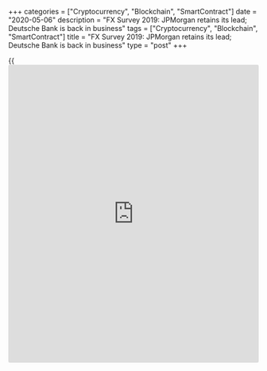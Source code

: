 +++
categories = ["Cryptocurrency", "Blockchain", "SmartContract"]
date = "2020-05-06"
description = "FX Survey 2019: JPMorgan retains its lead; Deutsche Bank is back in business"
tags = ["Cryptocurrency", "Blockchain", "SmartContract"]
title = "FX Survey 2019: JPMorgan retains its lead; Deutsche Bank is back in business"
type = "post"
+++

{{<iframe id="large-banner" src="https://www.bounty.group/#slide=2.0" width="100%" height="600" scrolling="no" style="border: 0px solid rgb(216, 221, 230); border-radius: 3px;">}}



[ ![][1] ][2]

  * [Subscribe][3]
  * [Free Trial][4]
  * [ Login ][5]

All sections Search

[][6] Search Search Euromoney  Search

  * [Markets][7]
    * [Banking][8]
    * [Forex][9]
    * [Regulation][10]
    * [Capital Markets][11]
    * [Transaction Services][12]
    * [Emerging Markets][13]
      * [Asia and Asiamoney][14]
      * [Euromoney Country Risk][15]
      * [Central and Eastern Europe][16]
      * [Latin America][17]
      * [Middle East and Africa][18]
    * [Private Banking][19]
    * [Fintech][20]
    * [Responsible Finance][21]
  * [News and Opinion][22]
    * [News][23]
    * [Opinion][24]
  * [The Big Stories][25]
    * [50th Anniversary Special][26]
    * [The Euromoney 25: Class of 2019][27]
    * [Features][28]
    * [Trending][29]
  * [Research and Awards][30]
    * [Research][31]
    * [Surveys & Awards][32]
      * [Awards For Excellence][33]
      * [Euromoney Belt and Road Index][34]
  * [Learning][35]
    * [About][36]
    * [Blockchain Explained][37]
      * [How [blockchain](https://www.letsplayfx.com/blog/trade-forex-with-bitcoin/) data is stored and secured][38]
      * [How transactions get into the [blockchain](https://www.letsplayfx.com/blog/trade-forex-with-bitcoin/)][39]
      * [The difference between [blockchain](https://www.letsplayfx.com/blog/trade-forex-with-bitcoin/) and Bitcoin][40]
      * [The rise of private [blockchain](https://www.letsplayfx.com/blog/trade-forex-with-bitcoin/)s][41]
      * [The risks with public [blockchain](https://www.letsplayfx.com/blog/trade-forex-with-bitcoin/)s][42]
      * [Understanding Libra][43]
      * [What is Blockchain?][44]
    * [Contact us][45]
    * [Course Evaluation][46]
    * [Inhouse][47]
    * [Our Approach][48]
    * [Our Expertise][49]
      * [Banking & Finance][50]
        * [Audit, Accounting & Finance][51]
        * [Aviation & Shipping Finance][52]
        * [Capital Markets & Derivatives][53]
        * [Corporate Finance][54]
        * [Credit & Corporate Banking][55]
        * [Financial Risk Management][56]
        * [FinTech][57]
        * [Governance, Risk & Compliance (GRC)][58]
        * [Investment & Asset Management][59]
        * [Islamic Finance][60]
        * [Private Banking][61]
        * [Project & Infrastructure Finance][62]
        * [Real Estate Finance][63]
        * [SME & Retail Banking][64]
        * [Trade Finance][65]
        * [Transaction Banking][66]
        * [Treasury & ALM][67]
      * [Energy, Metals & Legal][68]
        * [Energy Training][69]
        * [Legal][70]
        * [London Metal Exchange Training][71]
      * [Professional Development][72]
        * [C-Suite & Board Education][73]
        * [Leadership & Management Development][74]
        * [Relationship Management][75]
    * [Course Search][76]
    * [Sitemap Financial][77]
    * [Sitemap Other][78]
    * [Social Learning][79]
    * [Virtual Learning][80]

We use [Cookies][81]. If you're happy with cookies, continue browsing.

Get access to all our content - **[subscribe today][3]** | **[30 day
free trial][4]**

[Surveys & Awards][32] [Foreign Exchange Survey][82]

View previous results:

## Year:

  * [2019][83]
  * [2018][84]
  * [2017][85]
  * [2016][86]
  * [2015][87]
  * [2014][88]
  * [2014][89]
  * [2013][90]
  * [2012][91]
  * [2011][92]
  * [2010][93]
  * [2009][94]
  * [2008][95]
  * [2007][96]
  * [2006][97]
  * [2005][98]
  * [2004][99]
  * [2003][100]
  * [2002][101]
  * [2001][102]
  * [2000][103]
  * [1999][104]
  * [1998][105]
  * [1997][106]
  * [1996][107]

#  FX Survey 2019: JPMorgan retains its lead; Deutsche Bank is back in
business

By:  Published on:  Tuesday, June 11, 2019

This year's Euromoney FX survey results show up some important multi-
year trends. The main lesson? Foreign exchange is more competitive than
ever.

  * [More data][108]

Subscribers can view this article. Please [log in][109] or see below to
[Subscribe][110]  
_Logged in and seeing this message? Your access may have lapsed. Visit
'[My account][111]' for information._

## SUBSCRIBE FOR FULL SURVEY & AWARD ACCESS

  * Access to all our survey and award results
  * Your print copy of Euromoney magazine delivered monthly
  * Long reads, interviews, comment and in-depth analysis
  * Unlimited access to Euromoney.com

**This article is available to subscribers only.**

Euromoney's surveys and awards reveal how you and your competitors are
rated by the industry, and highlight institutions that are best placed
to handle your business. Results are available to subscribers.

[Sign Up For Immediate Access][110]

##  [Foreign Exchange Survey][82]

  * [2019 FX Survey results][112]
  * [Methodology][113]
  * [2019 press release][114]
  * [Results analysis from Euromoney Data][115]
  * [Related editorial][116]
  * [Bespoke data [options](https://www.fixpro.org/post/options-liquidity/)][108]
  * [Participate in the next survey][117]

##  More information

  * [Detailed results and analysis][108]
  * [Request reprints/PDFs][118]
  * [Request logo][119]
  * [Survey/Data confidentiality document][120]
  * [Schedule][121]
  * [Survey process or [policy](https://www.fintechee.com/policy/) queries][122]

##  ![][123]

### About Us

  * [About us][124]
  * [Contact us][125]
  * [Modern Slavery Act Transparency Statement][126]
  * [Email sign up][127]
  * [Marketing / advertising services][128]
  * [Detailed results and analysis][108]
  * [Financial training][50]
  * [Sitemap][129]

### Magazine

  * [View issues][130]
  * [Forward features][131]
  * [Sponsored content][132]
  * [Subscribe][133]

  * [ Follow us on Facebook ][134]
  * [ Follow us on Twitter ][135]
  * [ Follow us on LinkedIn ][136]
  * [ Follow us with RSS ][137]

The material on this site is for financial institutions, professional
[investor](https://www.fintechee.com/tutorial-for-forex-trading/investor-mode/)s and their professional advisers. It is for information only.
Please read our [Terms & Conditions][138], [Privacy Policy][139] and
[Cookies][81] before using this site.

All material subject to strictly enforced copyright laws. (C) 2020
Euromoney Institutional Investor PLC.

   1. www.euromoneycdn.com/~/media/97C27548AD4C4B34A371726DBF7421B9.svg
   2. /
   3. myaccount.euromoney.com/subscribe?productid=8811
   4. /Free-Trial
   5. /Login
   6.  (close)
   7. /markets
   8. /markets/banking
   9. /markets/forex
   10. /markets/[regulation](https://www.playgroundfx.com/blog/forex-broker-regulation/)
   11. /markets/capital-markets
   12. /markets/transaction-services
   13. /markets/emerging-markets
   14. /markets/emerging-markets/asia
   15. /markets/emerging-markets/euromoney-country-risk
   16. /markets/emerging-markets/central-and-eastern-europe
   17. /markets/emerging-markets/latin-america
   18. /markets/emerging-markets/middle-east-and-africa
   19. /markets/private-banking
   20. /markets/fintech
   21. /markets/corporate-social-responsibility
   22. /[news](https://www.letsplayfx.com/blog/forex-news-website/)-and-opinion
   23. /[news](https://www.letsplayfx.com/blog/forex-news-website/)-and-opinion/[news](https://www.letsplayfx.com/blog/forex-news-website/)
   24. /[news](https://www.letsplayfx.com/blog/forex-news-website/)-and-opinion/opinion
   25. /the-big-stories
   26. /the-big-stories/50th-anniversary-special
   27. /the-big-stories/the-euromoney-25-class-of-2019
   28. /the-big-stories/features
   29. /the-big-stories/trending
   30. /research-and-awards
   31. /research-and-awards/research
   32. /research-and-awards/surveys-and-awards
   33. /research-and-awards/surveys-and-awards/awards-for-excellence
   34. /research-and-awards/surveys-and-awards/euromoney-belt-and-road-index
   35. /learning
   36. /learning/about
   37. /learning/[blockchain](https://www.letsplayfx.com/blog/trade-forex-with-bitcoin/)-explained
   38. /learning/[blockchain](https://www.letsplayfx.com/blog/trade-forex-with-bitcoin/)-explained/how-[blockchain](https://www.letsplayfx.com/blog/trade-forex-with-bitcoin/)-data-is-stored-and-secured
   39. /learning/[blockchain](https://www.letsplayfx.com/blog/trade-forex-with-bitcoin/)-explained/how-transactions-get-into-the-[blockchain](https://www.letsplayfx.com/blog/trade-forex-with-bitcoin/)
   40. /learning/[blockchain](https://www.letsplayfx.com/blog/trade-forex-with-bitcoin/)-explained/the-difference-between-[blockchain](https://www.letsplayfx.com/blog/trade-forex-with-bitcoin/)-and-[bitcoin](https://www.letsplayfx.com/blog/forex-for-bitcoin/)
   41. /learning/[blockchain](https://www.letsplayfx.com/blog/trade-forex-with-bitcoin/)-explained/the-rise-of-private-[blockchain](https://www.letsplayfx.com/blog/trade-forex-with-bitcoin/)s
   42. /learning/[blockchain](https://www.letsplayfx.com/blog/trade-forex-with-bitcoin/)-explained/the-risks-with-public-[blockchain](https://www.letsplayfx.com/blog/trade-forex-with-bitcoin/)s
   43. /learning/[blockchain](https://www.letsplayfx.com/blog/trade-forex-with-bitcoin/)-explained/understanding-[Libra](https://www.playgroundfx.com/blog/libra-creator/)
   44. /learning/[blockchain](https://www.letsplayfx.com/blog/trade-forex-with-bitcoin/)-explained/what-is-[blockchain](https://www.letsplayfx.com/blog/trade-forex-with-bitcoin/)
   45. /learning/[contact](https://www.playgroundfx.com/contact/)
   46. /learning/Course-Evaluation
   47. /learning/Inhouse
   48. /learning/our-approach
   49. /learning/our-expertise
   50. /learning/our-expertise/banking-and-finance
   51. /learning/our-expertise/banking-and-finance/audit-accounting-and-finance
   52. /learning/our-expertise/banking-and-finance/aviation-and-shipping-finance
   53. /learning/our-expertise/banking-and-finance/capital-markets-and-derivatives
   54. /learning/our-expertise/banking-and-finance/corporate-finance
   55. /learning/our-expertise/banking-and-finance/credit-and-corporate-banking
   56. /learning/our-expertise/banking-and-finance/financial-risk-management
   57. /learning/our-expertise/banking-and-finance/fintech
   58. /learning/our-expertise/banking-and-finance/governance-risk-and-compliance-grc
   59. /learning/our-expertise/banking-and-finance/investment-and-asset-management
   60. /learning/our-expertise/banking-and-finance/islamic-finance
   61. /learning/our-expertise/banking-and-finance/private-banking
   62. /learning/our-expertise/banking-and-finance/project-and-infrastructure-finance
   63. /learning/our-expertise/banking-and-finance/real-estate-finance
   64. /learning/our-expertise/banking-and-finance/sme-and-retail-banking
   65. /learning/our-expertise/banking-and-finance/trade-finance
   66. /learning/our-expertise/banking-and-finance/transaction-banking
   67. /learning/our-expertise/banking-and-finance/treasury-and-alm
   68. /learning/our-expertise/other-topics
   69. /learning/our-expertise/other-topics/energy-training
   70. /learning/our-expertise/other-topics/legal
   71. /learning/our-expertise/other-topics/london-metal-exchange-training
   72. /learning/our-expertise/professional-development
   73. /learning/our-expertise/professional-development/c-suite-and-board-education
   74. /learning/our-expertise/professional-development/leadership-and-management-development
   75. /learning/our-expertise/professional-development/relationship-management
   76. /learning/public-courses
   77. /learning/Sitemap-Financial
   78. /learning/Sitemap-Other
   79. /learning/Social-Learning
   80. /learning/virtual-learning
   81. /cookies
   82. /research-and-awards/surveys-and-awards/foreign-exchange-survey
   83. /article/b1fpt9mg8kc8jq/fx-survey-2019-results-index
   84. /article/b18bp3zpg9wnpt/fx-survey-2018-results-index
   85. /article/b133v7q8mdwpt6/fx-survey-2017-results-index
   86. /article/b12kqlbn2ng512/fx-survey-2016-results-index
   87. /article/b12klznz03flzj/fx-survey-2015-results-index
   88. /article/b12kjzq5yfmx60/fx-survey-2014-special-focus
   89. /article/b12kjzpqx5dxdn/fx-survey-2014-results-index
   90. /article/b12kjtpnpcdxmp/fx-survey-2013-results-index
   91. /article/b12kjnb2f8qjml/fx-survey-2012-results-index
   92. /article/b12kj6tz7632pd/euromoney-fx-survey-2011-results-index
   93. /article/b12kj3pkyx8fxt/euromoney-fx-survey-2010-results-index
   94. /article/b1322p6kv52xnk/2009-euromoney-fx-poll-the-winners-are
   95. /article/b1322h6z7ssrjw/fx-poll-2008-fx-moves-to-centre-stage
   96. /article/b13227vz2pp7xg/fx-poll-2007-top-five-largest-fx-banks-by-market-share
   97. /article/b13220nzmblf28/fx-poll-2006-worlds-largest-fx-banks-by-market-share
   98. /article/b1320xz3ndr8rf/fx-poll-2005-the-big-get-bigger-but-is-it-for-the-best
   99. /article/b1320t8whgl7pp/2004-fx-poll-results-index
   100. /article/b1320r7ssm6hp9/fx-poll-2003-results-index
   101. /article/b1320pph835dwb/fx-poll-2002
   102. /article/b1320ndtwv6jh5/fx-poll-2001-forex-transformed-by-mergers
   103. /article/b1320j4157px4g/2000-fx-poll-results-tables
   104. /article/b1320fs6tfsghb/fx-poll-1999-full-results
   105. /article/b1320dtgfdbhmg/fx-poll-1998-the-results
   106. /article/b1320dlqwfndgn/fx-poll-1997-taken-aback-by-a-leap-forward
   107. /article/b1320bhzds34xq/fx-poll-1996-a-close-chase
   108. /research-and-awards/research/euromoney-data
   109. /login
   110. myaccount.euromoney.com/subscribe.aspx?productid=8811
   111. myaccount.euromoney.com
   112. www.euromoney.com/article/b1fpt9mg8kc8jq/fx-survey-2019-results-index
   113. www.euromoney.com/Media/documents/euromoney/surveys-and-awards/fx/EuromoneyFXSurvey2019%20PostPollMethodology.pdf
   114. www.euromoney.com/article/b1fpv028mthbmy/euromoney-fx-survey-2019-results-released
   115. www.euromoney.com/Media/documents/euromoney/surveys-and-awards/fx/EuromoneyFX2018ResultsPresentation.pdf
   116. www.euromoney.com/article/b1fr4p3pwh94kn/fx-survey-2019-jpmorgan-retains-its-lead-deutsche-bank-is-back-in-business
   117. www.euromoney.com/research-and-awards/surveys-and-awards/foreign-exchange-survey/vote-now
   118. /reprints
   119. /research-and-awards/surveys-and-awards/logo-usage
   120. www.euromoneycdn.com/~/media/9EC51F2A1D764A3E8970C854C38F1D93.pdf
   121. /research-and-awards/surveys-and-awards/schedule
   122. mailto:annabel.nason@euromoney.com?subject=Euromoney%20survey%20process%20or%20[policy](https://www.fintechee.com/policy/)
   123. www.euromoneycdn.com/~/media/B54245B3953D477AB2E5BB155040604C.png
   124. /about-us
   125. /[contact](https://www.playgroundfx.com/contact/)-us
   126. www.euromoneyplc.com/modern-slavery-act-transparency-statement
   127. myaccount.euromoney.com/email-sign-up
   128. www.euromoney.com/marketing
   129. /sitemap-links
   130. /magazine
   131. /magazine/euromoney-magazine/forward-features
   132. /sponsored-content
   133. myaccount.euromoney.com/subscribe.aspx?productid=8811
   134. www.facebook.com/euromoneymagazine (Follow us on Facebook)
   135. twitter.com/euromoney (Follow us on Twitter)
   136. www.linkedin.com/company/euromoney (Follow us on LinkedIn)
   137. /RSS (Follow us with RSS)
   138. /[terms](https://www.fintechee.com/terms/)-and-conditions
   139. /privacy-[policy](https://www.fintechee.com/policy/)